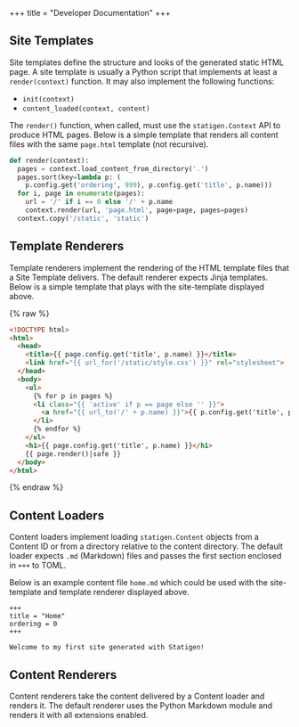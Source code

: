 +++
title = "Developer Documentation"
+++

## Site Templates

Site templates define the structure and looks of the generated static HTML
page. A site template is usually a Python script that implements at least
a `render(context)` function. It may also implement the following functions:

* `init(context)`
* `content_loaded(context, content)`

The `render()` function, when called, must use the `statigen.Context` API
to produce HTML pages. Below is a simple template that renders all content
files with the same `page.html` template (not recursive).

```python
def render(context):
  pages = context.load_content_from_directory('.')
  pages.sort(key=lambda p: (
    p.config.get('ordering', 999), p.config.get('title', p.name)))
  for i, page in enumerate(pages):
    url = '/' if i == 0 else '/' + p.name
    context.render(url, 'page.html', page=page, pages=pages)
  context.copy('/static', 'static')
```

## Template Renderers

Template renderers implement the rendering of the HTML template files that a
Site Template delivers. The default renderer expects Jinja templates. Below is
a simple template that plays with the site-template displayed above.

{% raw %}
```html
<!DOCTYPE html>
<html>
  <head>
    <title>{{ page.config.get('title', p.name) }}</title>
    <link href="{{ url_for('/static/style.css') }}" rel="stylesheet">
  </head>
  <body>
    <ul>
      {% for p in pages %}
      <li class="{{ 'active' if p == page else '' }}">
        <a href="{{ url_to('/' + p.name) }}">{{ p.config.get('title', p.name) }}</a>
      </li>
      {% endfor %}
    </ul>
    <h1>{{ page.config.get('title', p.name) }}</h1>
    {{ page.render()|safe }}
  </body>
</html>
```
{% endraw %}

## Content Loaders

Content loaders implement loading `statigen.Content` objects from a Content ID
or from a directory relative to the content directory. The default loader
expects `.md` (Markdown) files and passes the first section enclosed in `+++`
to TOML.

Below is an example content file `home.md` which could be used with the
site-template and template renderer displayed above.

```
+++
title = "Home"
ordering = 0
+++

Welcome to my first site generated with Statigen!
```

## Content Renderers

Content renderers take the content delivered by a Content loader and renders
it. The default renderer uses the Python Markdown module and renders it with
all extensions enabled.
